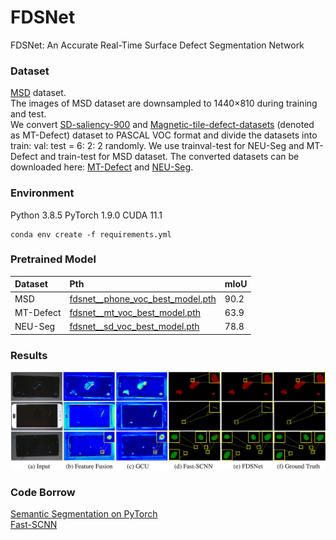 # FDSNet
FDSNet: An Accurate Real-Time Surface Defect Segmentation Network

### Dataset
[MSD](https://github.com/jianzhang96/MSD) dataset.<br/>
The images of MSD dataset are downsampled to 1440×810 during training and test. <br>
We convert [SD-saliency-900](https://github.com/SongGuorong/MCITF/tree/master/SD-saliency-900) and [Magnetic-tile-defect-datasets](https://github.com/abin24/Magnetic-tile-defect-datasets) (denoted as MT-Defect) dataset to PASCAL VOC format and divide the datasets
into train: val: test = 6: 2: 2 randomly. We use trainval-test for NEU-Seg and MT-Defect and train-test for MSD dataset. The converted datasets can be downloaded here: [MT-Defect](https://1drv.ms/u/s!AhqlXalcO8TlgQLtuDrRig6JfIju?e=wE8sjx) and [NEU-Seg](https://1drv.ms/u/s!AhqlXalcO8TlgQGHVQR0soRxX76b?e=Nx0FpY).

### Environment
Python 3.8.5 PyTorch 1.9.0 CUDA 11.1
```
conda env create -f requirements.yml
```
### Pretrained Model
| Dataset | Pth | mIoU |
| :------| :------ | :------ |
| MSD | [fdsnet__phone_voc_best_model.pth](https://1drv.ms/u/s!AhqlXalcO8TlfvMadgOHhCtN7Po?e=yhg6aD) | 90.2 |
| MT-Defect | [fdsnet__mt_voc_best_model.pth](https://1drv.ms/u/s!AhqlXalcO8TlgQDawGlGxSULqrBQ?e=bXq6TS) | 63.9 |
| NEU-Seg | [fdsnet__sd_voc_best_model.pth](https://1drv.ms/u/s!AhqlXalcO8Tlf7DoUKO59J82GAM?e=GLIt9X) | 78.8 |

### Results
![results](./results.jpg)

### Code Borrow
[Semantic Segmentation on PyTorch](https://github.com/Tramac/awesome-semantic-segmentation-pytorch) <br>
[Fast-SCNN](https://github.com/Tramac/Fast-SCNN-pytorch)
